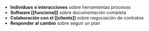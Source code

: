 - **Individuos** **e interacciones** sobre herramientas procesos
- **Software [[funcional]]** sobre documentación completa
- **Colaboración con el [[cliente]]** sobre negociación de contratos
- **Responder al cambio** sobre seguir un plan